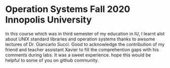 # Operation Systems Fall 2020 Innopolis University  
In this course which was in third semester of my education in IU, I learnt alot about UNIX standard libraries and operation systems thanks to awsome lectures of  Dr. Giancarlo Succi. Good to acknowledge the contribution of my friend and teacher assistant Xavier to fill the comprehention gaps with his comments during labs.
It was a sweet experience. hope this would be helpful to some of you on github community.
